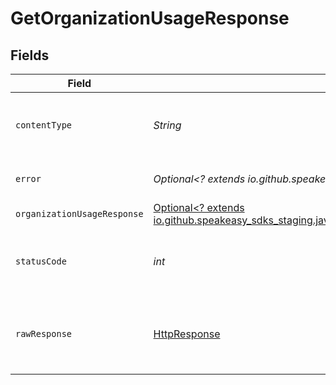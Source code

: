 # GetOrganizationUsageResponse


## Fields

| Field                                                                                                                                                          | Type                                                                                                                                                           | Required                                                                                                                                                       | Description                                                                                                                                                    |
| -------------------------------------------------------------------------------------------------------------------------------------------------------------- | -------------------------------------------------------------------------------------------------------------------------------------------------------------- | -------------------------------------------------------------------------------------------------------------------------------------------------------------- | -------------------------------------------------------------------------------------------------------------------------------------------------------------- |
| `contentType`                                                                                                                                                  | *String*                                                                                                                                                       | :heavy_check_mark:                                                                                                                                             | HTTP response content type for this operation                                                                                                                  |
| `error`                                                                                                                                                        | *Optional<? extends io.github.speakeasy_sdks_staging.javaclientsdk.models.errors.Error>*                                                                       | :heavy_minus_sign:                                                                                                                                             | Default error response                                                                                                                                         |
| `organizationUsageResponse`                                                                                                                                    | [Optional<? extends io.github.speakeasy_sdks_staging.javaclientsdk.models.shared.OrganizationUsageResponse>](../../models/shared/OrganizationUsageResponse.md) | :heavy_minus_sign:                                                                                                                                             | OK                                                                                                                                                             |
| `statusCode`                                                                                                                                                   | *int*                                                                                                                                                          | :heavy_check_mark:                                                                                                                                             | HTTP response status code for this operation                                                                                                                   |
| `rawResponse`                                                                                                                                                  | [HttpResponse<InputStream>](https://docs.oracle.com/en/java/javase/11/docs/api/java.net.http/java/net/http/HttpResponse.html)                                  | :heavy_check_mark:                                                                                                                                             | Raw HTTP response; suitable for custom response parsing                                                                                                        |